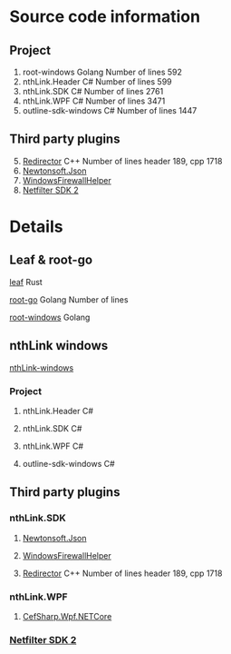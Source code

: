 # Source code information

## Project
1. root-windows Golang Number of lines 592
2. nthLink.Header C# Number of lines 599
3. nthLink.SDK C# Number of lines 2761
4. nthLink.WPF C# Number of lines 3471
5. outline-sdk-windows C# Number of lines 1447

## Third party plugins
5. [Redirector](https://github.com/teoncom/netch/tree/main/Redirector) C++ Number of lines header 189, cpp 1718
6. [Newtonsoft.Json](https://www.nuget.org/packages/Newtonsoft.Json)
7. [WindowsFirewallHelper](https://www.nuget.org/packages/WindowsFirewallHelper)
8. [Netfilter SDK 2](https://netfiltersdk.com/nfsdk.html)

# Details

## Leaf & root-go

[leaf](https://github.com/teoncom/leaf-0.6.0) Rust

[root-go](https://github.com/teoncom/root-go) Golang Number of lines

[root-windows](https://github.com/teoncom/root-windows) Golang

## nthLink windows

[nthLink-windows](https://github.com/teoncom/nthLink-windows)

### Project

1. nthLink.Header C#

2. nthLink.SDK C#

3. nthLink.WPF C#

4. outline-sdk-windows C#

## Third party plugins

### nthLink.SDK

1. [Newtonsoft.Json](https://www.nuget.org/packages/Newtonsoft.Json)

2. [WindowsFirewallHelper](https://www.nuget.org/packages/WindowsFirewallHelper)

3. [Redirector](https://github.com/teoncom/netch/tree/main/Redirector) C++ Number of lines header 189, cpp 1718

### nthLink.WPF

1. [CefSharp.Wpf.NETCore](https://www.nuget.org/packages/CefSharp.Wpf.NETCore)

### [Netfilter SDK 2](https://netfiltersdk.com/nfsdk.html)